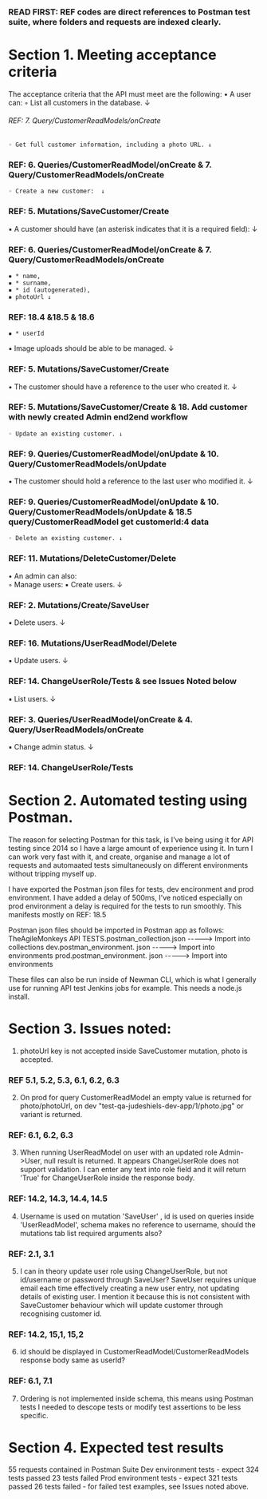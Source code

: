 ### READ FIRST: REF codes are direct references to Postman test suite, where folders and requests are indexed clearly.

# Section 1. Meeting acceptance criteria

The acceptance criteria that the API must meet are the following:
• A user can:
	◦ List all customers in the database. ↓
###### REF: 7. Query/CustomerReadModels/onCreate

	◦ Get full customer information, including a photo URL. ↓
### REF: 6. Queries/CustomerReadModel/onCreate & 7. Query/CustomerReadModels/onCreate 

	◦ Create a new customer:  ↓
### REF: 5. Mutations/SaveCustomer/Create

▪ A customer should have (an asterisk indicates that it is a required field): ↓
### REF: 6. Queries/CustomerReadModel/onCreate & 7. Query/CustomerReadModels/onCreate 
	▪ * name,
	▪ * surname,
	▪ * id (autogenerated),
	▪ photoUrl ↓
### REF: 18.4 &18.5 & 18.6
	▪ * userId
  
▪ Image uploads should be able to be managed. ↓
### REF: 5. Mutations/SaveCustomer/Create

▪ The customer should have a reference to the user who created it.  ↓
### REF: 5. Mutations/SaveCustomer/Create & 18. Add customer with newly created Admin end2end workflow

	◦ Update an existing customer. ↓
### REF: 9. Queries/CustomerReadModel/onUpdate & 10. Query/CustomerReadModels/onUpdate

▪ The customer should hold a reference to the last user who modified it.  ↓
### REF: 9. Queries/CustomerReadModel/onUpdate & 10. Query/CustomerReadModels/onUpdate & 18.5 query/CustomerReadModel get customerId:4 data

	◦ Delete an existing customer. ↓
### REF: 11. Mutations/DeleteCustomer/Delete

• An admin can also:   
	◦ Manage users:
▪ Create users. ↓
### REF: 2. Mutations/Create/SaveUser
▪ Delete users.  ↓
### REF: 16. Mutations/UserReadModel/Delete
▪ Update users. ↓
### REF: 14. ChangeUserRole/Tests & see Issues Noted below
▪ List users.   ↓
### REF: 3. Queries/UserReadModel/onCreate & 4. Query/UserReadModels/onCreate
▪ Change admin status.   ↓
### REF: 14. ChangeUserRole/Tests


# Section 2. Automated testing using Postman.
The reason for selecting Postman for this task, is I've being using it for API testing since 2014 so I have a large amount of experience using  it. In turn I can work very fast with it, and create, organise and manage a lot of requests and automaated tests simultaneously on different environments without tripping myself up. 

I have exported the Postman json files for tests, dev encironment and prod environment. I have added a delay of 500ms, I've noticed especially on prod environment a delay is required for the tests to run smoothly. This manifests mostly on REF: 18.5

Postman json files should be imported in Postman app as follows:
TheAgileMonkeys API TESTS.postman_collection.json -----> Import into collections
dev.postman_environment. json -----> Import into environments
prod.postman_environment. json -----> Import into environments

These files can also be run inside of Newman CLI, which is what I generally use for running API test Jenkins jobs for example. This needs a node.js install.

# Section 3. Issues noted: 
1. photoUrl key is not accepted inside SaveCustomer mutation, photo is accepted.
### REF 5.1, 5.2, 5.3, 6.1, 6.2, 6.3

2. On prod for query CustomerReadModel an empty value is returned for photo/photoUrl, on dev "test-qa-judeshiels-dev-app/1/photo.jpg" or variant is returned. 
### REF: 6.1, 6.2, 6.3

3. When running UserReadModel on user with an updated role Admin->User, null result is returned.
It appears ChangeUserRole does not support validation. I can enter any text into role field and it will return 'True' for ChangeUserRole inside the response body. 
### REF: 14.2, 14.3, 14.4, 14.5

4. Username is used on mutation 'SaveUser' , id is used on queries inside 'UserReadModel', schema makes no reference to username, should the mutations tab list required arguments also?
### REF: 2.1, 3.1

5. I can in theory update user role using ChangeUserRole, but not id/username or password through SaveUser? 
SaveUser requires unique email each time effectively creating a new user entry, not updating details of existing user. 
I mention it because this is not consistent with SaveCustomer behaviour which will update customer through recognising customer id.
### REF: 14.2, 15,1, 15,2

6. id should be displayed in CustomerReadModel/CustomerReadModels response body same as userId?
### REF: 6.1, 7.1

7. Ordering is not implemented inside schema, this means using Postman tests I needed to descope tests or modify test assertions to be less specific.

# Section 4. Expected test results
55 requests contained in Postman Suite
Dev environment tests - expect 324 tests passed 23 tests failed 
Prod environment tests - expect 321 tests passed 26 tests failed - for failed test examples, see Issues noted above.
